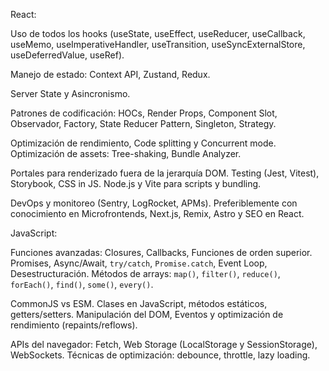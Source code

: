 React:

Uso de todos los hooks (useState, useEffect, useReducer, useCallback, useMemo, useImperativeHandler, useTransition, useSyncExternalStore, useDeferredValue, useRef).

Manejo de estado: Context API, Zustand, Redux.

Server State y Asincronismo.

Patrones de codificación: HOCs, Render Props, Component Slot, Observador, Factory, State 
Reducer Pattern, Singleton, Strategy.

Optimización de rendimiento, Code splitting y Concurrent mode.
Optimización de assets: Tree-shaking, Bundle Analyzer.

Portales para renderizado fuera de la jerarquía DOM.
Testing (Jest, Vitest), Storybook, CSS in JS.
Node.js y Vite para scripts y bundling.

DevOps y monitoreo (Sentry, LogRocket, APMs).
Preferiblemente con conocimiento en Microfrontends, Next.js, Remix, Astro y SEO en React.

JavaScript:

Funciones avanzadas: Closures, Callbacks, Funciones de orden superior.
Promises, Async/Await, `try/catch`, `Promise.catch`, Event Loop, Desestructuración.
Métodos de arrays: `map()`, `filter()`, `reduce()`, `forEach()`, `find()`, `some()`, `every()`.

CommonJS vs ESM.
Clases en JavaScript, métodos estáticos, getters/setters.
Manipulación del DOM, Eventos y optimización de rendimiento (repaints/reflows).

APIs del navegador: Fetch, Web Storage (LocalStorage y SessionStorage), WebSockets.
Técnicas de optimización: debounce, throttle, lazy loading.